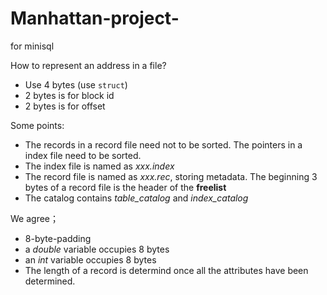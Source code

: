 # Manhattan-project-
for minisql 

How to represent an address in a file?
* Use 4 bytes (use `struct`)
* 2 bytes is for block id
* 2 bytes is for offset

Some points: 
* The records in a record file need not to be sorted. The pointers in a index file need to be sorted.  
* The index file is named as *xxx.index*
* The record file is named as *xxx.rec*, storing metadata. The beginning 3 bytes of a record file is the header of the **freelist**
* The catalog contains *table_catalog* and *index_catalog*

We agree； 
* 8-byte-padding
* a *double* variable occupies 8 bytes 
* an *int* variable occupies 8 bytes
* The length of a record is determind once all the attributes have been determined. 
